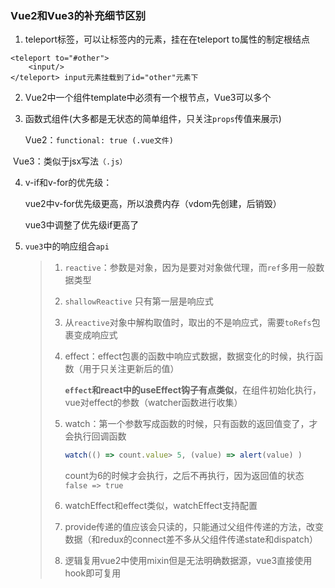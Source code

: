 ### Vue2和Vue3的补充细节区别

1. teleport标签，可以让标签内的元素，挂在在teleport to属性的制定根结点

```vue
<teleport to="#other">
	<input/>
</teleport> input元素挂载到了id="other"元素下
```

2. Vue2中一个组件template中必须有一个根节点，Vue3可以多个

3. 函数式组件(大多都是无状态的简单组件，只关注`props`传值来展示)

   Vue2：`functional: true (.vue文件)`

​	 Vue3：类似于jsx写法`（.js）`

4. v-if和v-for的优先级：

   vue2中v-for优先级更高，所以浪费内存（vdom先创建，后销毁）

   vue3中调整了优先级if更高了

5. `vue3`中的响应组合`api`

   > 1. `reactive`：参数是对象，因为是要对对象做代理，而`ref`多用一般数据类型
   >
   > 2. `shallowReactive` 只有第一层是响应式
   >
   > 3. 从`reactive`对象中解构取值时，取出的不是响应式，需要`toRefs`包裹变成响应式
   >
   > 4. effect：effect包裹的函数中响应式数据，数据变化的时候，执行函数（用于只关注更新后的值）
   >
   >    **`effect`和react中的useEffect钩子有点类似**，在组件初始化执行，vue对effect的参数（watcher函数进行收集）
   >
   > 5. watch：第一个参数写成函数的时候，只有函数的返回值变了，才会执行回调函数
   >
   >    ```js
   >    watch(() => count.value> 5, (value) => alert(value) )
   >    ```
   >
   >    count为6的时候才会执行，之后不再执行，因为返回值的状态`false => true `
   >
   > 6. watchEffect和effect类似，watchEffect支持配置
   >
   > 7. provide传递的值应该会只读的，只能通过父组件传递的方法，改变数据（和redux的connect差不多从父组件传递state和dispatch）
   >
   > 8. 逻辑复用vue2中使用mixin但是无法明确数据源，vue3直接使用hook即可复用


